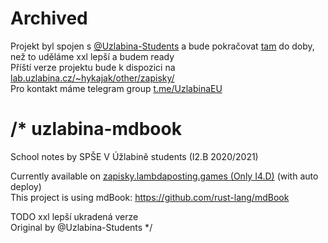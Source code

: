 # Archived

Projekt byl spojen s [@Uzlabina-Students](https://github.com/Uzlabina-Students/) a bude pokračovat [tam](https://github.com/Uzlabina-Students/uzlabina-mdbook) do doby, než to uděláme xxl lepší a budem ready  
Příští verze projektu bude k dispozici na [lab.uzlabina.cz/~hykajak/other/zapisky/](http://lab.uzlabina.cz/~hykajak/other/zapisky/)  
Pro kontakt máme telegram group [t.me/UzlabinaEU](https://t.me/UzlabinaEU)


# /* uzlabina-mdbook
School notes by SPŠE V Úžlabině students (I2.B 2020/2021)

Currently available on [zapisky.lambdaposting.games (Only I4.D)](https://zapisky.lambdaposting.games/) (with auto deploy)  
This project is using mdBook: https://github.com/rust-lang/mdBook

TODO xxl lepší ukradená verze  
Original by @Uzlabina-Students */
